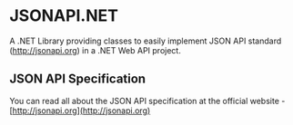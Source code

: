 # JSONAPI.NET
A .NET Library providing classes to easily implement JSON API standard (http://jsonapi.org) in a .NET Web API project.
## JSON API Specification
You can read all about the JSON API specification at the official website - [http://jsonapi.org](http://jsonapi.org)